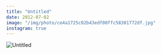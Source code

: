 ```yaml
---
title: "Untitled"
date: 2012-07-02
image: "/img/photo/ce4a1725c02b43edf00ffc58301772df.jpg"
instagram: true
---
```


![Untitled](/img/photo/ce4a1725c02b43edf00ffc58301772df.jpg)
